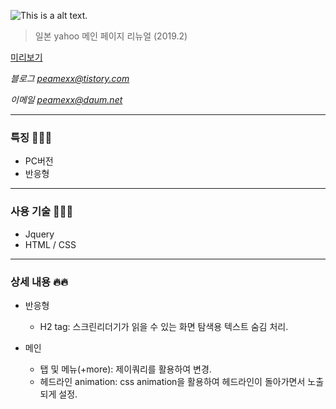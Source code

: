 ![This is a alt text.](http://peamexx.com/img/yahooLogo.png)

> 일본 yahoo 메인 페이지 리뉴얼 (2019.2)

[미리보기](https://peamexx.github.io/yahoo/)

*블로그 [peamexx@tistory.com](http://peamexx.tistory.com)*

*이메일 peamexx@daum.net*

___

### 특징 🧚🏻‍♀️
- PC버전
- 반응형
___

### 사용 기술 🤸🤸‍♂️
- Jquery
- HTML / CSS
___

### 상세 내용 🔥🔥

- 반응형
    - H2 tag: 스크린리더기가 읽을 수 있는 화면 탐색용 텍스트 숨김 처리.

- 메인
    - 탭 및 메뉴(+more): 제이쿼리를 활용하여 변경.
    - 헤드라인 animation: css animation을 활용하여 헤드라인이 돌아가면서 노출되게 설정.
